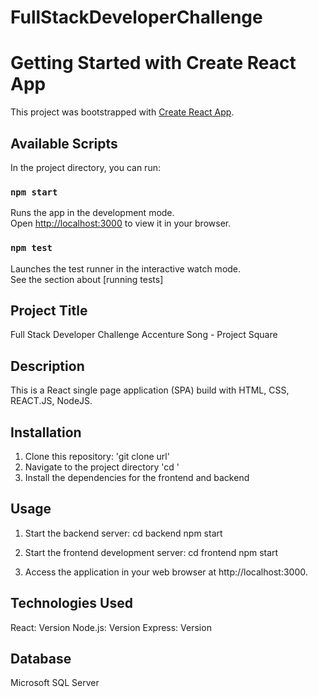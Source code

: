 ﻿# FullStackDeveloperChallenge
# Getting Started with Create React App

This project was bootstrapped with [Create React App](https://github.com/facebook/create-react-app).

## Available Scripts

In the project directory, you can run:

### `npm start`

Runs the app in the development mode.\
Open [http://localhost:3000](http://localhost:3000) to view it in your browser.

### `npm test`

Launches the test runner in the interactive watch mode.\
See the section about [running tests]

## Project Title

Full Stack Developer Challenge
Accenture Song - Project Square

## Description

This is a React single page application (SPA) build with HTML, CSS, REACT.JS, NodeJS.

## Installation

1. Clone this repository: 'git clone url'
2. Navigate to the project directory 'cd '
3. Install the dependencies for the frontend and backend

## Usage

1. Start the backend server:
   cd backend
   npm start

2. Start the frontend development server:
   cd frontend
   npm start

3. Access the application in your web browser at http://localhost:3000.

## Technologies Used

React: Version
Node.js: Version
Express: Version

## Database

Microsoft SQL Server
